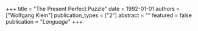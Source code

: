 +++
title = "The Present Perfect Puzzle"
date = 1992-01-01
authors = ["Wolfgang Klein"]
publication_types = ["2"]
abstract = ""
featured = false
publication = "*Language*"
+++

